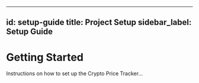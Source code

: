  ---
id: setup-guide
title: Project Setup
sidebar_label: Setup Guide
---

# Getting Started

Instructions on how to set up the Crypto Price Tracker...
